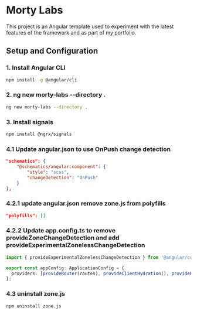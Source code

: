 # Morty Labs

This project is an Angular template used to experiment with the latest features of the framework and as part of my portfolio.

## Setup and Configuration

### 1. Install Angular CLI
```bash
npm install -g @angular/cli
```
### 2. ng new morty-labs --directory .

```bash
ng new morty-labs --directory .
```

### 3. Install signals
```bash
npm install @ngrx/signals
```

### 4.1 Update angular.json to use OnPush change detection
```json
"schematics": {
    "@schematics/angular:component": {
        "style": "scss",
        "changeDetection": "OnPush"
    }
},
```

### 4.2.1 update angular.json remove zone.js from polyfills
```json
"polyfills": []
```
### 4.2.2 Update app.config.ts to remove provideZoneChangeDetection and add provideExperimentalZonelessChangeDetection
```typescript
import { provideExperimentalZonelessChangeDetection } from '@angular/core';

export const appConfig: ApplicationConfig = {
  providers: [provideRouter(routes), provideClientHydration(), provideExperimentalZonelessChangeDetection()]
};
```

### 4.3 uninstall zone.js
```bash
npm uninstall zone.js
```